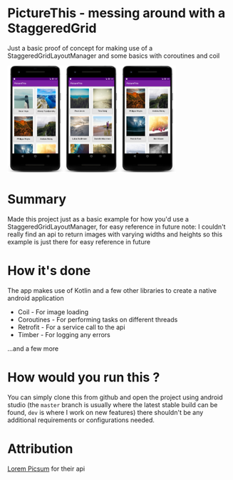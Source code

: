 # PictureThis - messing around with a StaggeredGrid

Just a basic proof of concept for making use of a StaggeredGridLayoutManager and some basics with coroutines and coil

<img src="art/image1.png" width="25%" /><img src="art/image2.png" width="25%" /><img src="art/image3.png" width="25%" />

# Summary
Made this project just as a basic example for how you'd use a StaggeredGridLayoutManager, for easy reference in future
note: I couldn't really find an api to return images with varying widths and heights so this example is just there for easy reference in future 

# How it's done
The app makes use of Kotlin and a few other libraries to create a native android application 

- Coil - For image loading
- Coroutines - For performing tasks on different threads
- Retrofit - For a service call to the api
- Timber - For logging any errors

...and a few more

# How would you run this ? 

You can simply clone this from github and open the project using android studio (the `master` branch is usually where the latest stable build can be found, `dev` is where I work on new features)  there shouldn't be any additional requirements or configurations needed.

# Attribution
[Lorem Picsum](https://picsum.photos) for their api 
